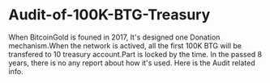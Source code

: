 # Audit-of-100K-BTG-Treasury
When BitcoinGold is founed in 2017, It's designed one Donation mechanism.When the network is actived, all the first 100K BTG will be transfered to 10 treasury account.Part is locked by the time. 
In the passed 8 years, there is no any report about how it's used. Here is the Audit related info.
